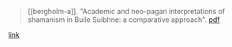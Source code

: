 > [[bergholm-a]]. "Academic and neo-pagan interpretations of shamanism in Buile Suibhne: a comparative approach". [pdf](a/a-bergholmUNKNOWN.pdf)


<a href="a-bergholmUNKNOWN.pdf#page=4">link</a>